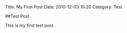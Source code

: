 Title: My First Post
Date: 2010-12-03 10:20
Category: Test

##Test Post

This is my first test post.